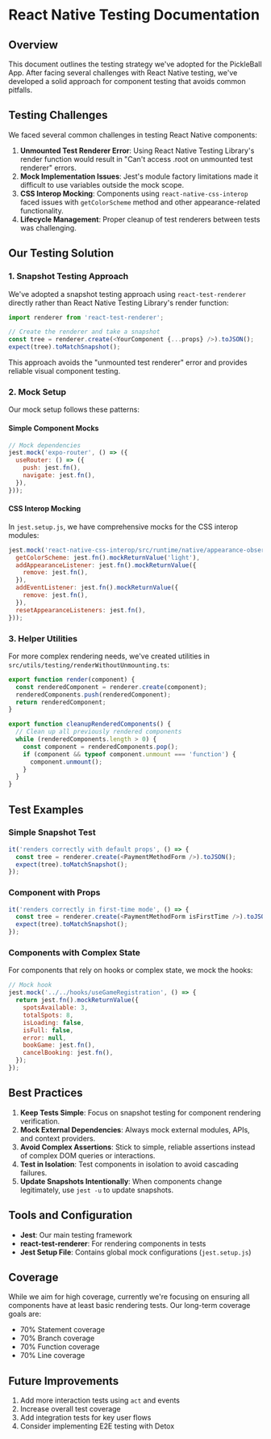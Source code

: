 # React Native Testing Documentation

## Overview

This document outlines the testing strategy we've adopted for the PickleBall App. After facing several challenges with React Native testing, we've developed a solid approach for component testing that avoids common pitfalls.

## Testing Challenges

We faced several common challenges in testing React Native components:

1. **Unmounted Test Renderer Error**: Using React Native Testing Library's render function would result in "Can't access .root on unmounted test renderer" errors.
2. **Mock Implementation Issues**: Jest's module factory limitations made it difficult to use variables outside the mock scope.
3. **CSS Interop Mocking**: Components using `react-native-css-interop` faced issues with `getColorScheme` method and other appearance-related functionality.
4. **Lifecycle Management**: Proper cleanup of test renderers between tests was challenging.

## Our Testing Solution

### 1. Snapshot Testing Approach

We've adopted a snapshot testing approach using `react-test-renderer` directly rather than React Native Testing Library's render function:

```javascript
import renderer from 'react-test-renderer';

// Create the renderer and take a snapshot
const tree = renderer.create(<YourComponent {...props} />).toJSON();
expect(tree).toMatchSnapshot();
```

This approach avoids the "unmounted test renderer" error and provides reliable visual component testing.

### 2. Mock Setup

Our mock setup follows these patterns:

#### Simple Component Mocks

```javascript
// Mock dependencies
jest.mock('expo-router', () => ({
  useRouter: () => ({
    push: jest.fn(),
    navigate: jest.fn(),
  }),
}));
```

#### CSS Interop Mocking

In `jest.setup.js`, we have comprehensive mocks for the CSS interop modules:

```javascript
jest.mock('react-native-css-interop/src/runtime/native/appearance-observables', () => ({
  getColorScheme: jest.fn().mockReturnValue('light'),
  addAppearanceListener: jest.fn().mockReturnValue({
    remove: jest.fn(),
  }),
  addEventListener: jest.fn().mockReturnValue({
    remove: jest.fn(),
  }),
  resetAppearanceListeners: jest.fn(),
}));
```

### 3. Helper Utilities

For more complex rendering needs, we've created utilities in `src/utils/testing/renderWithoutUnmounting.ts`:

```javascript
export function render(component) {
  const renderedComponent = renderer.create(component);
  renderedComponents.push(renderedComponent);
  return renderedComponent;
}

export function cleanupRenderedComponents() {
  // Clean up all previously rendered components
  while (renderedComponents.length > 0) {
    const component = renderedComponents.pop();
    if (component && typeof component.unmount === 'function') {
      component.unmount();
    }
  }
}
```

## Test Examples

### Simple Snapshot Test

```javascript
it('renders correctly with default props', () => {
  const tree = renderer.create(<PaymentMethodForm />).toJSON();
  expect(tree).toMatchSnapshot();
});
```

### Component with Props

```javascript
it('renders correctly in first-time mode', () => {
  const tree = renderer.create(<PaymentMethodForm isFirstTime />).toJSON();
  expect(tree).toMatchSnapshot();
});
```

### Components with Complex State

For components that rely on hooks or complex state, we mock the hooks:

```javascript
// Mock hook
jest.mock('../../hooks/useGameRegistration', () => {
  return jest.fn().mockReturnValue({
    spotsAvailable: 3,
    totalSpots: 8,
    isLoading: false,
    isFull: false,
    error: null,
    bookGame: jest.fn(),
    cancelBooking: jest.fn(),
  });
});
```

## Best Practices

1. **Keep Tests Simple**: Focus on snapshot testing for component rendering verification.
2. **Mock External Dependencies**: Always mock external modules, APIs, and context providers.
3. **Avoid Complex Assertions**: Stick to simple, reliable assertions instead of complex DOM queries or interactions.
4. **Test in Isolation**: Test components in isolation to avoid cascading failures.
5. **Update Snapshots Intentionally**: When components change legitimately, use `jest -u` to update snapshots.

## Tools and Configuration

- **Jest**: Our main testing framework
- **react-test-renderer**: For rendering components in tests
- **Jest Setup File**: Contains global mock configurations (`jest.setup.js`)

## Coverage

While we aim for high coverage, currently we're focusing on ensuring all components have at least basic rendering tests. Our long-term coverage goals are:

- 70% Statement coverage
- 70% Branch coverage 
- 70% Function coverage
- 70% Line coverage

## Future Improvements

1. Add more interaction tests using `act` and events
2. Increase overall test coverage
3. Add integration tests for key user flows
4. Consider implementing E2E testing with Detox 